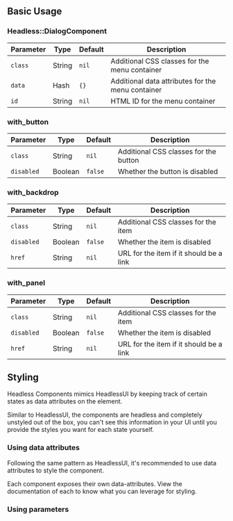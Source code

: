 
## Basic Usage

### Headless::DialogComponent

| Parameter   | Type   | Default | Description                                |
|--------|--------|---------|--------------------------------------------|
| `class` | String | `nil`   | Additional CSS classes for the menu container |
| `data`  | Hash   | `{}`    | Additional data attributes for the menu container |
| `id`    | String | `nil`   | HTML ID for the menu container             |

### with_button

| Parameter      | Type    | Default | Description                            |
|-----------|---------|---------|----------------------------------------|
| `class`   | String  | `nil`   | Additional CSS classes for the button  |
| `disabled`| Boolean | `false` | Whether the button is disabled         |

### with_backdrop

| Parameter      | Type    | Default | Description                            |
|-----------|---------|---------|----------------------------------------|
| `class`   | String  | `nil`   | Additional CSS classes for the item    |
| `disabled`| Boolean | `false` | Whether the item is disabled           |
| `href`    | String  | `nil`   | URL for the item if it should be a link |

### with_panel

| Parameter      | Type    | Default | Description                            |
|-----------|---------|---------|----------------------------------------|
| `class`   | String  | `nil`   | Additional CSS classes for the item    |
| `disabled`| Boolean | `false` | Whether the item is disabled           |
| `href`    | String  | `nil`   | URL for the item if it should be a link |


## Styling

Headless Components mimics HeadlessUI by keeping track of certain states as data attributes on the element.

Similar to HeadlessUI, the components are headless and completely unstyled out of the box, you can't see this information in your UI until you provide the styles you want for each state yourself.

### Using data attributes

Following the same pattern as HeadlessUI, it's recommended to use data attributes to style the component.

Each component exposes their own data-attributes. View the documentation of each to know what you can leverage for styling.

### Using parameters
